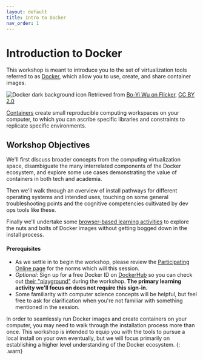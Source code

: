 ```yaml
---
layout: default
title: Intro to Docker
nav_order: 1
---
```


# Introduction to Docker

This workshop is meant to introduce you to the set of virtualization tools referred to as [Docker](https://www.docker.com/), which allow you to use, create, and share container images. 

![Docker dark background icon](figures/docker_boyi_wu.jpg)
Retrieved from [Bo-Yi Wu on Flicker](https://www.flickr.com/photos/appleboy/25660808075), [CC BY 2.0](https://creativecommons.org/licenses/by/2.0/)

[Containers](https://www.cio.com/article/2924995/what-are-containers-and-why-do-you-need-them.html) create small reproducible computing workspaces on your computer, to which you can ascribe specific libraries and constraints to replicate specific environments.

## Workshop Objectives

We'll first discuss broader concepts from the computing virtualization space, disambiguate the many interrelated components of the Docker ecosystem, and explore some use cases demonstrating the value of containers in both tech and academia. 

Then we'll walk through an overview of install pathways for different operating systems and intended uses, touching on some general troubleshooting points and the cognitive competencies cultivated by dev ops tools like these. 

Finally we'll undertake some [browser-based learning activities](activity.md) to explore the nuts and bolts of Docker images without getting bogged down in the install process.

#### Prerequisites

- As we settle in to begin the workshop, please review the [Participating Online page](participating-online.md) for the norms which will this session.
- *Optional*: Sign up for a free Docker ID on [DockerHub](https://hub.docker.com/signup/) so you can check out [their "playground"](https://labs.play-with-docker.com/) during the workshop. **The primary learning activity we'll focus on does not require this sign-in.**
- Some familiarity with computer science concepts will be helpful, but feel free to ask for clarification when you're not familiar with something mentioned in the session.

In order to seamlessly run Docker images and create containers on your computer, you may need to walk through the installation process more than once. This workshop is intended to equip you with the tools to pursue a local install on your own eventually, but we will focus primarily on establishing a higher level understanding of the Docker ecosystem.
{: .warn}
